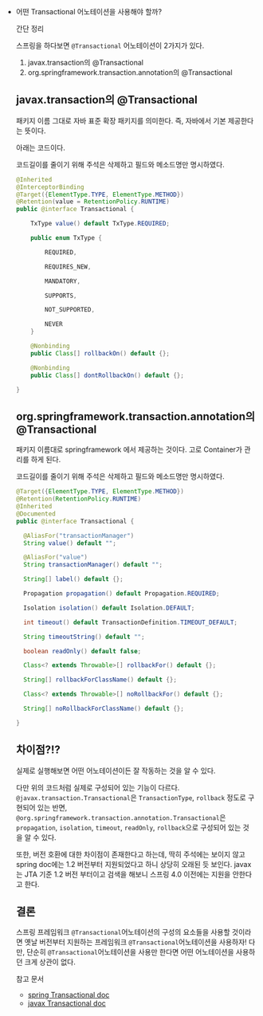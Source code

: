 - 어떤 Transactional 어노테이션을 사용해야 할까?

  간단 정리

  

  스프링을 하다보면 `@Transactional` 어노테이션이 2가지가 있다.

  

  1. javax.transaction의 @Transactional
  2. org.springframework.transaction.annotation의 @Transactional

  

  ##  javax.transaction의 @Transactional

  

   패키지 이름 그대로 자바 표준 확장 패키지를 의미한다. 즉, 자바에서 기본 제공한다는 뜻이다.

  

  아래는 코드이다. 

  코드길이를 줄이기 위해 주석은 삭제하고 필드와 메소드명만 명시하였다.

  ```java
  @Inherited
  @InterceptorBinding
  @Target({ElementType.TYPE, ElementType.METHOD})
  @Retention(value = RetentionPolicy.RUNTIME)
  public @interface Transactional {
  
      TxType value() default TxType.REQUIRED;
  
      public enum TxType {
  
          REQUIRED,
  
          REQUIRES_NEW,
  
          MANDATORY,
  
          SUPPORTS,
  
          NOT_SUPPORTED,
  
          NEVER
      }
  
      @Nonbinding
      public Class[] rollbackOn() default {};
  
      @Nonbinding
      public Class[] dontRollbackOn() default {};
  
  }
  ```

  

  ##  org.springframework.transaction.annotation의 @Transactional

  

  패키지 이름대로 springframework 에서 제공하는 것이다. 고로 Container가 관리를 하게 된다.

  

  코드길이를 줄이기 위해 주석은 삭제하고 필드와 메소드명만 명시하였다.

  ```java
  @Target({ElementType.TYPE, ElementType.METHOD})
  @Retention(RetentionPolicy.RUNTIME)
  @Inherited
  @Documented
  public @interface Transactional {
  
  	@AliasFor("transactionManager")
  	String value() default "";
  
  	@AliasFor("value")
  	String transactionManager() default "";
  
  	String[] label() default {};
  
  	Propagation propagation() default Propagation.REQUIRED;
  
  	Isolation isolation() default Isolation.DEFAULT;
  
  	int timeout() default TransactionDefinition.TIMEOUT_DEFAULT;
  
  	String timeoutString() default "";
  
  	boolean readOnly() default false;
  
  	Class<? extends Throwable>[] rollbackFor() default {};
  
  	String[] rollbackForClassName() default {};
  
  	Class<? extends Throwable>[] noRollbackFor() default {};
  
  	String[] noRollbackForClassName() default {};
  
  }
  
  ```

  

  ## 차이점?!?

  실제로 실행해보면 어떤 어노테이션이든 잘 작동하는 것을 알 수 있다.

  다만 위의 코드처럼 실제로 구성되어 있는 기능이 다르다. `@javax.transaction.Transactional`은 `TransactionType`, `rollback` 정도로 구현되어 있는 반면, `@org.springframework.transaction.annotation.Transactional`은 `propagation`, `isolation`, `timeout`, `readOnly`, `rollback`으로 구성되어 있는 것을 알 수 있다. 

  

    또한, 버전 호환에 대한 차이점이 존재한다고 하는데, 딱히 주석에는 보이지 않고 spring doc에는 1.2 버전부터 지원되었다고 하니 상당히 오래된 듯 보인다. javax는 JTA 기준 1.2 버전 부터이고 검색을 해보니 스프링 4.0 이전에는 지원을 안한다고 한다.

  

  ## 결론

   스프링 프레임워크 `@Transactional`어노테이션의 구성의 요소들을 사용할 것이라면 옛날 버전부터 지원하는 프레임워크 `@Transactional`어노테이션을 사용하자! 다만, 단순히 `@Transactional`어노테이션을 사용만 한다면 어떤 어노테이션을 사용하던 크게 상관이 없다.

  

  

  참고 문서

  - [spring Transactional doc](https://docs.spring.io/spring-framework/docs/current/javadoc-api/org/springframework/transaction/annotation/Transactional.html)
  - [javax Transactional doc](https://javaee.github.io/javaee-spec/a/javax/transaction/Transactional.html)